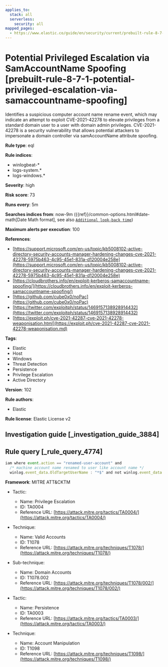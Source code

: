 ```yaml
---
applies_to:
  stack: all
  serverless:
    security: all
mapped_pages:
  - https://www.elastic.co/guide/en/security/current/prebuilt-rule-8-7-1-potential-privileged-escalation-via-samaccountname-spoofing.html
---
```


# Potential Privileged Escalation via SamAccountName Spoofing [prebuilt-rule-8-7-1-potential-privileged-escalation-via-samaccountname-spoofing]

Identifies a suspicious computer account name rename event, which may indicate an attempt to exploit CVE-2021-42278 to elevate privileges from a standard domain user to a user with domain admin privileges. CVE-2021-42278 is a security vulnerability that allows potential attackers to impersonate a domain controller via samAccountName attribute spoofing.

**Rule type**: eql

**Rule indices**:

* winlogbeat-*
* logs-system.*
* logs-windows.*

**Severity**: high

**Risk score**: 73

**Runs every**: 5m

**Searches indices from**: now-9m ({{ref}}/common-options.html#date-math[Date Math format], see also [`Additional look-back time`](docs-content://solutions/security/detect-and-alert/create-detection-rule.md#rule-schedule))

**Maximum alerts per execution**: 100

**References**:

* [https://support.microsoft.com/en-us/topic/kb5008102-active-directory-security-accounts-manager-hardening-changes-cve-2021-42278-5975b463-4c95-45e1-831a-d120004e258e](https://support.microsoft.com/en-us/topic/kb5008102-active-directory-security-accounts-manager-hardening-changes-cve-2021-42278-5975b463-4c95-45e1-831a-d120004e258e)
* [https://cloudbrothers.info/en/exploit-kerberos-samaccountname-spoofing/](https://cloudbrothers.info/en/exploit-kerberos-samaccountname-spoofing/)
* [https://github.com/cube0x0/noPac](https://github.com/cube0x0/noPac)
* [https://twitter.com/exploitph/status/1469157138928914432](https://twitter.com/exploitph/status/1469157138928914432)
* [https://exploit.ph/cve-2021-42287-cve-2021-42278-weaponisation.html](https://exploit.ph/cve-2021-42287-cve-2021-42278-weaponisation.md)

**Tags**:

* Elastic
* Host
* Windows
* Threat Detection
* Persistence
* Privilege Escalation
* Active Directory

**Version**: 102

**Rule authors**:

* Elastic

**Rule license**: Elastic License v2

## Investigation guide [_investigation_guide_3884]



## Rule query [_rule_query_4774]

```js
iam where event.action == "renamed-user-account" and
  /* machine account name renamed to user like account name */
  winlog.event_data.OldTargetUserName : "*$" and not winlog.event_data.NewTargetUserName : "*$"
```

**Framework**: MITRE ATT&CKTM

* Tactic:

    * Name: Privilege Escalation
    * ID: TA0004
    * Reference URL: [https://attack.mitre.org/tactics/TA0004/](https://attack.mitre.org/tactics/TA0004/)

* Technique:

    * Name: Valid Accounts
    * ID: T1078
    * Reference URL: [https://attack.mitre.org/techniques/T1078/](https://attack.mitre.org/techniques/T1078/)

* Sub-technique:

    * Name: Domain Accounts
    * ID: T1078.002
    * Reference URL: [https://attack.mitre.org/techniques/T1078/002/](https://attack.mitre.org/techniques/T1078/002/)

* Tactic:

    * Name: Persistence
    * ID: TA0003
    * Reference URL: [https://attack.mitre.org/tactics/TA0003/](https://attack.mitre.org/tactics/TA0003/)

* Technique:

    * Name: Account Manipulation
    * ID: T1098
    * Reference URL: [https://attack.mitre.org/techniques/T1098/](https://attack.mitre.org/techniques/T1098/)



